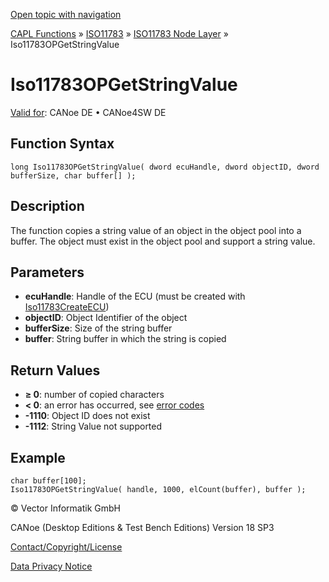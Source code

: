 [Open topic with navigation](../../../../../../CANoeDEFamily.htm#Topics/CAPLFunctions/ISO11783/ISONodeLayer/Functions/CAPLfunctionIso11783OPGetStringValue.md)

[CAPL Functions](../../../CAPLfunctions.md) » [ISO11783](../../CAPLfunctionsISO11783Overview.md) » [ISO11783 Node Layer](../CAPLfunctionsISONLOverview.md) » Iso11783OPGetStringValue

# Iso11783OPGetStringValue

[Valid for](../../../../Shared/FeatureAvailability.md):  CANoe DE • CANoe4SW DE

## Function Syntax

```plaintext
long Iso11783OPGetStringValue( dword ecuHandle, dword objectID, dword bufferSize, char buffer[] );
```

## Description

The function copies a string value of an object in the object pool into a buffer. The object must exist in the object pool and support a string value.

## Parameters

- **ecuHandle**: Handle of the ECU (must be created with [Iso11783CreateECU](CAPLfunctionIso11783CreateECU.md))
- **objectID**: Object Identifier of the object
- **bufferSize**: Size of the string buffer
- **buffer**: String buffer in which the string is copied

## Return Values

- **≥ 0**: number of copied characters
- **< 0**: an error has occurred, see [error codes](../CAPLfunctionsISONLErrorCodes.md)
- **-1110**: Object ID does not exist
- **-1112**: String Value not supported

## Example

```plaintext
char buffer[100];
Iso11783OPGetStringValue( handle, 1000, elCount(buffer), buffer );
```

© Vector Informatik GmbH

CANoe (Desktop Editions & Test Bench Editions) Version 18 SP3

[Contact/Copyright/License](../../../../Shared/ContactCopyrightLicense.md)

[Data Privacy Notice](https://www.vector.com/int/en/company/get-info/privacy-policy/)
